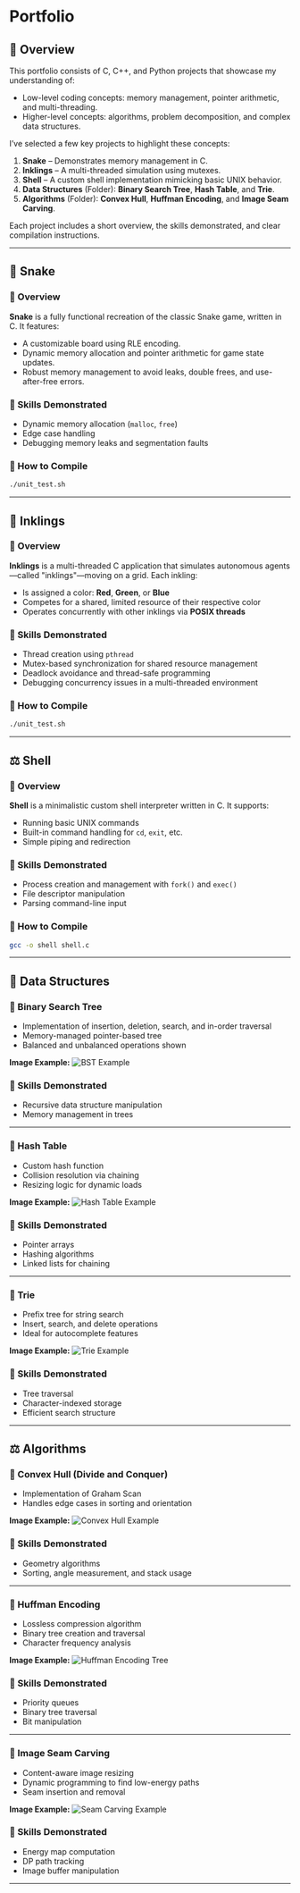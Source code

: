 # Portfolio

## 📌 Overview

This portfolio consists of C, C++, and Python projects that showcase my understanding of:

- Low-level coding concepts: memory management, pointer arithmetic, and multi-threading.
- Higher-level concepts: algorithms, problem decomposition, and complex data structures.

I’ve selected a few key projects to highlight these concepts:

1. **Snake** – Demonstrates memory management in C.
2. **Inklings** – A multi-threaded simulation using mutexes.
3. **Shell** – A custom shell implementation mimicking basic UNIX behavior.
4. **Data Structures** (Folder): **Binary Search Tree**, **Hash Table**, and **Trie**.
5. **Algorithms** (Folder): **Convex Hull**, **Huffman Encoding**, and **Image Seam Carving**.

Each project includes a short overview, the skills demonstrated, and clear compilation instructions.

---

## 🐍 Snake

### 🔹 Overview
**Snake** is a fully functional recreation of the classic Snake game, written in C. It features:

- A customizable board using RLE encoding.
- Dynamic memory allocation and pointer arithmetic for game state updates.
- Robust memory management to avoid leaks, double frees, and use-after-free errors.

### 🔹 Skills Demonstrated
- Dynamic memory allocation (`malloc`, `free`)
- Edge case handling
- Debugging memory leaks and segmentation faults

### 🔹 How to Compile
```bash
./unit_test.sh
```

---

## 🎨 Inklings

### 🔹 Overview
**Inklings** is a multi-threaded C application that simulates autonomous agents—called "inklings"—moving on a grid. Each inkling:

- Is assigned a color: **Red**, **Green**, or **Blue**
- Competes for a shared, limited resource of their respective color
- Operates concurrently with other inklings via **POSIX threads**

### 🔹 Skills Demonstrated
- Thread creation using `pthread`
- Mutex-based synchronization for shared resource management
- Deadlock avoidance and thread-safe programming
- Debugging concurrency issues in a multi-threaded environment

### 🔹 How to Compile
```bash
./unit_test.sh
```

---

## ⚖️ Shell

### 🔹 Overview
**Shell** is a minimalistic custom shell interpreter written in C. It supports:

- Running basic UNIX commands
- Built-in command handling for `cd`, `exit`, etc.
- Simple piping and redirection

### 🔹 Skills Demonstrated
- Process creation and management with `fork()` and `exec()`
- File descriptor manipulation
- Parsing command-line input

### 🔹 How to Compile
```bash
gcc -o shell shell.c
```

---

## 🧰 Data Structures

### 🌳 Binary Search Tree
- Implementation of insertion, deletion, search, and in-order traversal
- Memory-managed pointer-based tree
- Balanced and unbalanced operations shown

**Image Example:**
![BST Example](images/bst_example.png)

### 🔹 Skills Demonstrated
- Recursive data structure manipulation
- Memory management in trees

---

### 🔑 Hash Table
- Custom hash function
- Collision resolution via chaining
- Resizing logic for dynamic loads

**Image Example:**
![Hash Table Example](images/hash_table_example.png)

### 🔹 Skills Demonstrated
- Pointer arrays
- Hashing algorithms
- Linked lists for chaining

---

### 🧵 Trie
- Prefix tree for string search
- Insert, search, and delete operations
- Ideal for autocomplete features

**Image Example:**
![Trie Example](images/trie_example.png)

### 🔹 Skills Demonstrated
- Tree traversal
- Character-indexed storage
- Efficient search structure

---

## ⚖️ Algorithms

### 🔸 Convex Hull (Divide and Conquer)
- Implementation of Graham Scan
- Handles edge cases in sorting and orientation

**Image Example:**
![Convex Hull Example](images/convex_hull_example.png)

### 🔹 Skills Demonstrated
- Geometry algorithms
- Sorting, angle measurement, and stack usage

---

### 🎨 Huffman Encoding
- Lossless compression algorithm
- Binary tree creation and traversal
- Character frequency analysis

**Image Example:**
![Huffman Encoding Tree](images/huffman_example.png)

### 🔹 Skills Demonstrated
- Priority queues
- Binary tree traversal
- Bit manipulation

---

### 🌄 Image Seam Carving
- Content-aware image resizing
- Dynamic programming to find low-energy paths
- Seam insertion and removal

**Image Example:**
![Seam Carving Example](images/seam_carving_example.png)

### 🔹 Skills Demonstrated
- Energy map computation
- DP path tracking
- Image buffer manipulation

---

